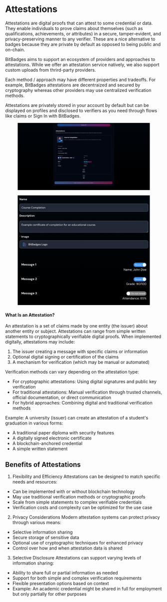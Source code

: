 # Attestations

Attestations are digital proofs that can attest to some credential or data. They enable individuals to prove claims about themselves (such as qualifications, achievements, or attributes) in a secure, tamper-evident, and privacy-preserving manner to any verifier. These are a nice alternative to badges because they are private by default as opposed to being public and on-chain.

BitBadges aims to support an ecosystem of providers and approaches to attestations. While we offer an attestation service natively, we also support custom uploads from thrird-party providers.&#x20;

Each method / approach may have different properties and tradeoffs. For example, BitBadges attestations are decentraized and secured by cryptography whereas other providers may use centralized verification methods.

Attestations are privately stored in your account by default but can be displayed on profiles and disclosed to verifiers as you need through flows like claims or Sign In with BitBadges.

<figure><img src="../../.gitbook/assets/image (2) (1) (1) (1) (1) (1) (1).png" alt=""><figcaption></figcaption></figure>

<figure><img src="../../.gitbook/assets/Screenshot 2024-09-02 at 11.55.15 AM.png" alt="" width="563"><figcaption></figcaption></figure>

#### What Is an Attestation?

An attestation is a set of claims made by one entity (the issuer) about another entity or subject. Attestations can range from simple written statements to cryptographically verifiable digital proofs. When implemented digitally, attestations may include:

1. The issuer creating a message with specific claims or information
2. Optional digital signing or certification of the claims
3. A mechanism for verification (which may be manual or automated)

Verification methods can vary depending on the attestation type:

* For cryptographic attestations: Using digital signatures and public key verification
* For traditional attestations: Manual verification through trusted channels, official documentation, or direct communication
* For hybrid approaches: Combining digital and traditional verification methods

Example: A university (issuer) can create an attestation of a student's graduation in various forms:

* A traditional paper diploma with security features
* A digitally signed electronic certificate
* A blockchain-anchored credential
* A simple written statement

## Benefits of Attestations

1. Flexibility and Efficiency Attestations can be designed to match specific needs and resources:

* Can be implemented with or without blockchain technology
* May use traditional verification methods or cryptographic proofs
* Scale from simple statements to complex verifiable credentials
* Verification costs and complexity can be optimized for the use case

2. Privacy Considerations Modern attestation systems can protect privacy through various means:

* Selective information sharing
* Secure storage of sensitive data
* Optional use of cryptographic techniques for enhanced privacy
* Control over how and when attestation data is shared

3. Selective Disclosure Attestations can support varying levels of information sharing:

* Ability to share full or partial information as needed
* Support for both simple and complex verification requirements
* Flexible presentation options based on context
* Example: An academic credential might be shared in full for employment but only partially for other purposes
